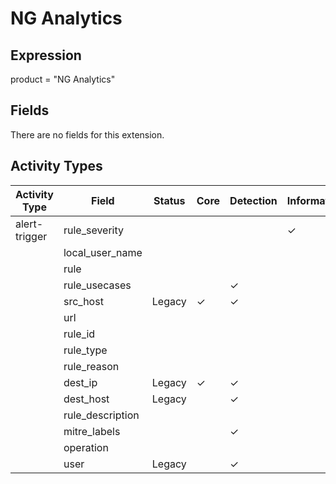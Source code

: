 NG Analytics
============

Expression
----------

product = "NG Analytics"

Fields
------

There are no fields for this extension.

Activity Types
--------------

| Activity Type | Field            | Status | Core     | Detection | Informational |
| ------------- | ---------------- | ------ | -------- | --------- | ------------- |
| alert-trigger | rule_severity    |        |          |           | &#10003;      |
|               | local_user_name  |        |          |           |               |
|               | rule             |        |          |           |               |
|               | rule_usecases    |        |          | &#10003;  |               |
|               | src_host         | Legacy | &#10003; | &#10003;  |               |
|               | url              |        |          |           |               |
|               | rule_id          |        |          |           |               |
|               | rule_type        |        |          |           |               |
|               | rule_reason      |        |          |           |               |
|               | dest_ip          | Legacy | &#10003; | &#10003;  |               |
|               | dest_host        | Legacy |          | &#10003;  |               |
|               | rule_description |        |          |           |               |
|               | mitre_labels     |        |          | &#10003;  |               |
|               | operation        |        |          |           |               |
|               | user             | Legacy |          | &#10003;  |               |

